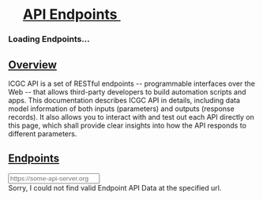 <h1 id="dictionary-viewer" class="no-auto-render">
    <span class="header-badge" style="padding: 0.75rem 0.5rem 0.75rem 1.35rem">
        <i class="icon-flow-branch"></i>
    </span>
    <a class="header-text-link" style="vertical-align: top" href="#endpoints" title="Click on this header and copy URL to link to this section.">
        API Endpoints&nbsp;<i class="icon-share-1"></i>
    </a>
</h1>
  <div class="light swagger-ui full-width-content">
    <div class="loader">
        <h3 class="loading-app"><i class="animate-spin icon-spinner"></i> Loading Endpoints...</h3>
    </div>
    <div class="content">
      <section>
        <h2 id="overview"><a class="header-text-link" href="#overview" title="Click on this header and copy URL to link to this section.">Overview<i class="icon-share-1"></i></a></h2>
        <summary>
          ICGC API is a set of RESTful endpoints -- programmable interfaces over the Web -- that allows third-party developers to build automation scripts and apps. This documentation describes ICGC API in details, including data model information of both inputs (parameters) and outputs (response records). It also allows you to interact with and test out each API directly on this page, which shall provide clear insights into how the API responds to different parameters.
        </summary>
      </section>
      <section>
        <div class="endpoint-banner">
            <h2 class="endpoint-header" id="endpoints"><a class="header-text-link" href="#endpoints" title="Click on this header and copy URL to link to this section.">Endpoints<i class="icon-share-1"></i></a></h2>
            <div class="endpoint-controls">
                <div class="endpoint-server-config-container">
                    <div><i class="fa fa-cloud"></i> <span class="endpoint-server-label"></span></div>
                    <div class="btn-group-container">
                        <div id="url-input-group" class="input-group input-group-sm">
                            <input type="text" id="server-endpoint-url" class="form-control"  placeholder="https://some-api-server.org" value="" size="20">
                            <span class="input-group-addon" id="server-endpoint-url-path"></span>
                        </div>
                    </div>
                    <div>
                         <a href="#" id="change-base-server-bttn" title="Click the cog to change where the API page is point at...">
                            <i class="icon-cog"></i>
                         </a>
                    </div>
                </div>
            </div>
        </div>
        <article>
            <div class="swagger-section">
            <div id="swagger-error">
              Sorry, I could not find valid Endpoint API Data at the specified url.
            </div>
            <div id="message-bar" class="swagger-ui-wrap" data-sw-translate>&nbsp;</div>
            <div id="swagger-ui-container" class="swagger-ui-wrap"></div>
            <input type="hidden" id="input_apiKey">
            </div>
        </article>
      </section>
    </div>
  </div>

  <script src='/vendor/swagger-ui/lib/jquery-1.8.0.min.js' type='text/javascript'></script>
  <script src='/vendor/swagger-ui/lib/jquery.slideto.min.js' type='text/javascript'></script>
  <script src='/vendor/swagger-ui/lib/jquery.wiggle.min.js' type='text/javascript'></script>
  <script src='/vendor/swagger-ui/lib/jquery.ba-bbq.min.js' type='text/javascript'></script>
  <script src='/vendor/swagger-ui/lib/handlebars-2.0.0.js' type='text/javascript'></script>
  <script src='/vendor/swagger-ui/lib/underscore-min.js' type='text/javascript'></script>
  <script src='/vendor/swagger-ui/lib/backbone-min.js' type='text/javascript'></script>
  <script src='/vendor/swagger-ui/swagger-ui.js' type='text/javascript'></script>
  <script src='/vendor/swagger-ui/lib/highlight.7.3.pack.js' type='text/javascript'></script>
  <script src='/vendor/swagger-ui/lib/jsoneditor.min.js' type='text/javascript'></script>
  <script src='/vendor/swagger-ui/lib/marked.js' type='text/javascript'></script>
  <script src='/vendor/swagger-ui/lib/swagger-oauth.js' type='text/javascript'></script>
  <script src="/js/api-endpoint.js"></script>
  <script src="/js/swagger-ui-overrides.js"></script>

  <link href='/vendor/swagger-ui/css/typography.css' media='screen' rel='stylesheet' type='text/css'/>
  <link href='/vendor/swagger-ui/css/screen.css' media='screen' rel='stylesheet' type='text/css'/>
  <link href='/vendor/swagger-ui/css/reset.css' media='print' rel='stylesheet' type='text/css'/>
  <link href='/vendor/swagger-ui/css/print.css' media='print' rel='stylesheet' type='text/css'/>
  <link href='/vendor/swagger-ui/css/styles.css' media='screen' rel='stylesheet' type='text/css'/>
